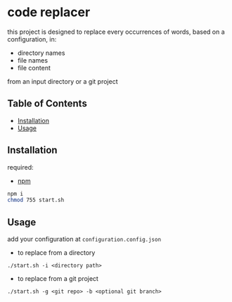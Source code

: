 # code replacer

this project is designed to replace every occurrences of words, based on a configuration, in:
+ directory names
+ file names
+ file content

from an input directory or a git project

## Table of Contents

- [Installation](#installation)
- [Usage](#usage)

## Installation

required:
+ [npm](https://docs.npmjs.com/downloading-and-installing-node-js-and-npm)

```sh
npm i
chmod 755 start.sh
```

## Usage

add your configuration at `configuration.config.json`

+ to replace from a directory
```
./start.sh -i <directory path>
```

+ to replace from a git project
```
./start.sh -g <git repo> -b <optional git branch>
```